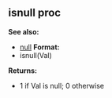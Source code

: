 ## isnull proc
**See also:**
*   [null](/ref/DM/null.md) <!-- -->
**Format:**
*   isnull(Val)
<!-- -->
**Returns:**
*   1 if Val is null; 0 otherwise